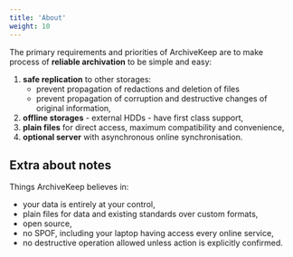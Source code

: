 ```yaml
---
title: 'About'
weight: 10
---
```


The primary requirements and priorities of ArchiveKeep are to make process of **reliable archivation** to be simple and easy:

1. **safe replication** to other storages:
    - prevent propagation of redactions and deletion of files
    - prevent propagation of corruption and destructive changes of original information,
2. **offline storages** - external HDDs - have first class support,
3. **plain files** for direct access, maximum compatibility and convenience,
4. **optional server** with asynchronous online synchronisation.

Extra about notes
-----------------

Things ArchiveKeep believes in:

- your data is entirely at your control,
- plain files for data and existing standards over custom formats,
- open source,
- no SPOF, including your laptop having access every online service,
- no destructive operation allowed unless action is explicitly confirmed.
